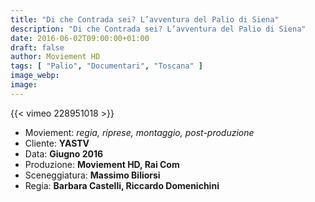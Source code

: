 ```yaml
---
title: "Di che Contrada sei? L’avventura del Palio di Siena"
description: "Di che Contrada sei? L’avventura del Palio di Siena"
date: 2016-06-02T09:00:00+01:00
draft: false
author: Moviement HD
tags: [ "Palio", "Documentari", "Toscana" ]
image_webp:
image:
---
```


{{< vimeo 228951018 >}}
<br>

- Moviement: *regia, riprese, montaggio, post-produzione*
- Cliente: **YASTV**
- Data: **Giugno 2016**
- Produzione: **Moviement HD, Rai Com**
- Sceneggiatura: **Massimo Biliorsi**
- Regia: **Barbara Castelli, Riccardo Domenichini**
